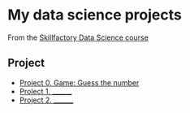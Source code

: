 # My data science projects
From the [Skillfactory Data Science course](https://skillfactory.ru/data-scientist-pro)

## Project

* [Project 0. Game: Guess the number](https://github.com/Rioder562/SF/tree/main/Project%200)
* [Prolect 1. ______](___)
* [Project 2. ______](___)
